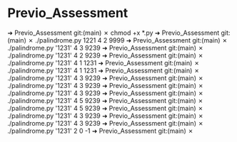 # Previo_Assessment

➜  Previo_Assessment git:(main) ✗ chmod +x *.py
➜  Previo_Assessment git:(main) ✗ ./palindrome.py 1221 4 2
9999
➜  Previo_Assessment git:(main) ✗ ./palindrome.py '1231' 4 3
9239
➜  Previo_Assessment git:(main) ✗ ./palindrome.py '1231' 4 2
9239
➜  Previo_Assessment git:(main) ✗ ./palindrome.py '1231' 4 1
1231
➜  Previo_Assessment git:(main) ✗ ./palindrome.py '1231' 4 1
1231
➜  Previo_Assessment git:(main) ✗ ./palindrome.py '1231' 4 3
9239
➜  Previo_Assessment git:(main) ✗ ./palindrome.py '1231' 4 3
9239
➜  Previo_Assessment git:(main) ✗ ./palindrome.py '1231' 4 3
9239
➜  Previo_Assessment git:(main) ✗ ./palindrome.py '1231' 4 5
9239
➜  Previo_Assessment git:(main) ✗ ./palindrome.py '1231' 4 5
9239
➜  Previo_Assessment git:(main) ✗ ./palindrome.py '1231' 4 3
9239
➜  Previo_Assessment git:(main) ✗ ./palindrome.py '1231' 4 3
9239
➜  Previo_Assessment git:(main) ✗ ./palindrome.py '1231' 2 0
-1
➜  Previo_Assessment git:(main) ✗
